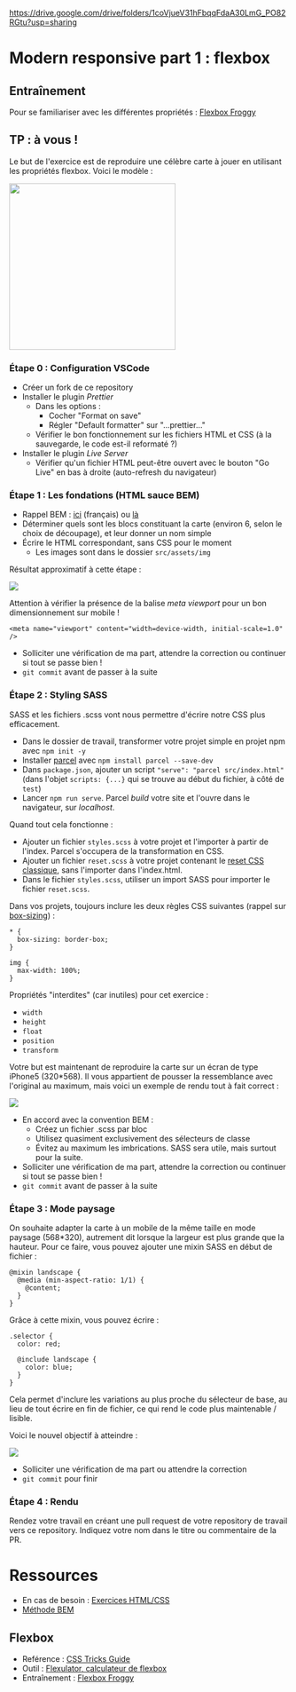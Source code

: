 https://drive.google.com/drive/folders/1coVjueV31hFbqqFdaA30LmG_PO82RGtu?usp=sharing

# Modern responsive part 1 : flexbox

## Entraînement

Pour se familiariser avec les différentes propriétés :
[Flexbox Froggy](https://flexboxfroggy.com/#fr)

## TP : à vous !

Le but de l'exercice est de reproduire une célèbre carte à jouer en utilisant les propriétés flexbox. Voici le modèle :

<img src="src/assets/models/card.jpg" width="300px">

### Étape 0 : Configuration VSCode

- Créer un fork de ce repository
- Installer le plugin _Prettier_
  - Dans les options :
    - Cocher "Format on save"
    - Régler "Default formatter" sur "...prettier..."
  - Vérifier le bon fonctionnement sur les fichiers HTML et CSS (à la sauvegarde, le code est-il reformaté ?)
- Installer le plugin _Live Server_
  - Vérifier qu'un fichier HTML peut-être ouvert avec le bouton "Go Live" en bas à droite (auto-refresh du navigateur)

### Étape 1 : Les fondations (HTML sauce BEM)

- Rappel BEM : [ici](https://www.alticreation.com/bem-pour-le-css/) (français) ou [là](https://css-tricks.com/bem-101/)
- Déterminer quels sont les blocs constituant la carte (environ 6, selon le choix de découpage), et leur donner un nom simple
- Écrire le HTML correspondant, sans CSS pour le moment
  - Les images sont dans le dossier `src/assets/img`

Résultat approximatif à cette étape :

![](src/assets/models/html.png)

Attention à vérifier la présence de la balise _meta viewport_ pour un bon dimensionnement sur mobile !

```
<meta name="viewport" content="width=device-width, initial-scale=1.0" />
```

- Solliciter une vérification de ma part, attendre la correction ou continuer si tout se passe bien !
- `git commit` avant de passer à la suite

### Étape 2 : Styling SASS

SASS et les fichiers .scss vont nous permettre d'écrire notre CSS plus efficacement.

- Dans le dossier de travail, transformer votre projet simple en projet npm avec `npm init -y`
- Installer [parcel](https://parceljs.org/) avec `npm install parcel --save-dev`
- Dans `package.json`, ajouter un script `"serve": "parcel src/index.html"` (dans l'objet `scripts: {...}` qui se trouve au début du fichier, à côté de `test`)
- Lancer `npm run serve`. Parcel _build_ votre site et l'ouvre dans le navigateur, sur _localhost_.

Quand tout cela fonctionne :

- Ajouter un fichier `styles.scss` à votre projet et l'importer à partir de l'index. Parcel s'occupera de la transformation en CSS.
- Ajouter un fichier `reset.scss` à votre projet contenant le [reset CSS classique](https://meyerweb.com/eric/tools/css/reset/), sans l'importer dans l'index.html.
- Dans le fichier `styles.scss`, utiliser un import SASS pour importer le fichier `reset.scss`.

Dans vos projets, toujours inclure les deux règles CSS suivantes (rappel sur [box-sizing](https://developer.mozilla.org/fr/docs/Web/CSS/box-sizing)) :

```
* {
  box-sizing: border-box;
}

img {
  max-width: 100%;
}
```

Propriétés "interdites" (car inutiles) pour cet exercice :

- `width`
- `height`
- `float`
- `position`
- `transform`

Votre but est maintenant de reproduire la carte sur un écran de type iPhone5 (320\*568). Il vous appartient de pousser la ressemblance avec l'original au maximum, mais voici un exemple de rendu tout à fait correct :

![](src/assets/models/portrait.png)

- En accord avec la convention BEM :
  - Créez un fichier .scss par bloc
  - Utilisez quasiment exclusivement des sélecteurs de classe
  - Évitez au maximum les imbrications. SASS sera utile, mais surtout pour la suite.
- Solliciter une vérification de ma part, attendre la correction ou continuer si tout se passe bien !
- `git commit` avant de passer à la suite

### Étape 3 : Mode paysage

On souhaite adapter la carte à un mobile de la même taille en mode paysage (568\*320), autrement dit lorsque la largeur est plus grande que la hauteur.
Pour ce faire, vous pouvez ajouter une mixin SASS en début de fichier :

```
@mixin landscape {
  @media (min-aspect-ratio: 1/1) {
    @content;
  }
}
```

Grâce à cette mixin, vous pouvez écrire :

```
.selector {
  color: red;

  @include landscape {
    color: blue;
  }
}
```

Cela permet d'inclure les variations au plus proche du sélecteur de base, au lieu de tout écrire en fin de fichier, ce qui rend le code plus maintenable / lisible.

Voici le nouvel objectif à atteindre :

![](src/assets/models/landscape.png)

- Solliciter une vérification de ma part ou attendre la correction
- `git commit` pour finir

### Étape 4 : Rendu

Rendez votre travail en créant une pull request de votre repository de travail vers ce repository.
Indiquez votre nom dans le titre ou commentaire de la PR.

# Ressources

- En cas de besoin : [Exercices HTML/CSS](https://htmlcss2018.netlify.com/)
- [Méthode BEM](http://getbem.com/introduction/)

## Flexbox

- Reférence : [CSS Tricks Guide](https://css-tricks.com/snippets/css/a-guide-to-flexbox/)
- Outil : [Flexulator, calculateur de flexbox](https://www.flexulator.com/)
- Entraînement : [Flexbox Froggy](https://flexboxfroggy.com/#fr)
